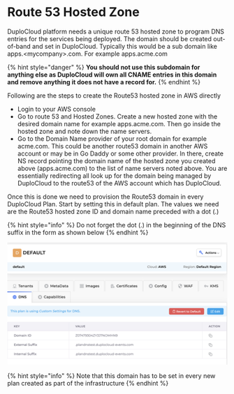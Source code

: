 # Route 53 Hosted Zone

DuploCloud platform needs a unique route 53 hosted zone to program DNS entries for the services being deployed. The domain should be created out-of-band and set in DuploCloud. Typically this would be a sub domain like apps.\<mycompany>.com. For example apps.acme.com

{% hint style="danger" %}
**You should not use this subdomain for anything else as DuploCloud will own all CNAME entries in this domain and remove anything it does not have a record for.**
{% endhint %}

Following are the steps to create the Route53 hosted zone in AWS directly

* Login to your AWS console
* Go to route 53 and Hosted Zones. Create a new hosted zone with the desired domain name for example apps.acme.com. Then go inside the hosted zone and note down the name servers.
* Go to the Domain Name provider of your root domain for example acme.com. This could be another route53 domain in another AWS account or may be in Go Daddy or some other provider. In there, create NS record pointing the domain name of the hosted zone you created above (apps.acme.com) to the list of name servers noted above. You are essentially redirecting all look up for the domain being managed by DuploCloud to the route53 of the AWS account which has DuploCloud.

Once this is done we need to provision the Route53 domain in every DuploCloud Plan. Start by setting this in default plan. The values we need are the Route53 hosted zone ID and domain name preceded with a dot (.)

{% hint style="info" %}
Do not forget the dot (.) in the beginning of the DNS suffix in the form as shown below
{% endhint %}

![](<../../.gitbook/assets/image (18) (2) (1).png>)

{% hint style="info" %}
Note that this domain has to be set in every new plan created as part of the infrastructure
{% endhint %}
